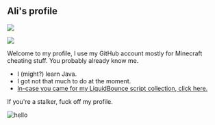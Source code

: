 ## Ali's profile
![](https://komarev.com/ghpvc/?username=Ali00035v2)

![](https://c.tenor.com/dBDXgGHFWv4AAAAd/suicide-mouse-mickey.gif)

Welcome to my profile, I use my GitHub account mostly for Minecraft cheating stuff. You probably already know me.

- I (might?) learn Java.
- I got not that much to do at the moment.
- [In-case you came for my LiquidBounce script collection, click here.](https://github.com/Ali00035sStuff/LiquidBounce-Scripts)

If you're a stalker, fuck off my profile.

![hello](https://github-readme-stats.vercel.app/api?username=Ali00035v2&show_icons=true&theme=onedark&count_private=true)
